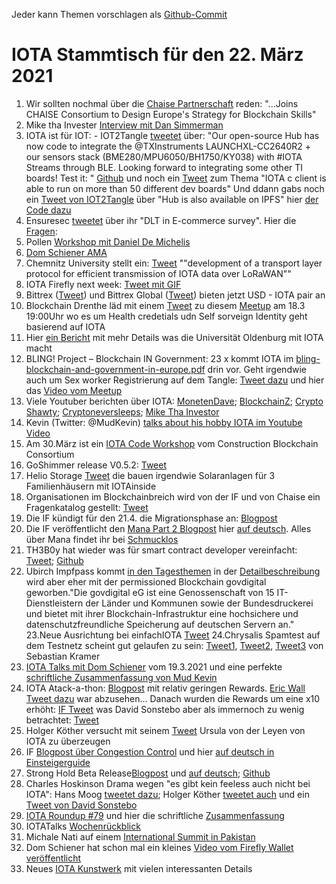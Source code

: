 Jeder kann Themen vorschlagen als [Github-Commit](https://github.com/iota-community/community-events/tree/main/page/stammtisch/2021-03-22)

# IOTA Stammtisch für den 22. März 2021

1. Wir sollten nochmal über die [Chaise Partnerschaft](https://blog.iota.org/the-iota-foundation-joins-chaise-consortium/) reden: "...Joins CHAISE Consortium to Design Europe's Strategy for Blockchain Skills"
2. Mike tha Invester [Interview mit Dan Simmerman](https://www.youtube.com/watch?v=920VUOTQrGg)
3. IOTA ist für IOT: - IOT2Tangle [tweetet](https://twitter.com/iot2tangle/status/1371766076258783232?s=19) über: "Our open-source Hub has now code to integrate the 
@TXInstruments LAUNCHXL-CC2640R2 + our sensors stack (BME280/MPU6050/BH1750/KY038) with #IOTA Streams through BLE. Looking forward to integrating some other TI boards! Test it: " [Github](https://github.com/iot2tangle/Texas-CC2640R2)
 und noch ein [Tweet](https://twitter.com/oops_monk/status/1371397195891503107?s=20) zum Thema "IOTA c client is able to run on more than 50 different dev boards"
 Und ddann gabs noch ein [Tweet von IOT2Tangle](https://twitter.com/iot2tangle/status/1373301358200287238?s=20) über "Hub is also available on 
IPFS" hier [der Code dazu](https://t.co/UOlkRLfC1h?amp=1)
4. Ensuresec [tweetet](https://twitter.com/iota/status/1371780837465681922?s=19) über ihr "DLT in E-commerce survey". Hier die [Fragen](https://docs.google.com/forms/d/e/1FAIpQLScbP8EnGHyATmR6Hjn4047zB5HH70sykM2ZQP7wEXI-zPNqLQ/viewform):
5. Pollen [Workshop mit Daniel De Michelis](https://www.youtube.com/watch?v=b2T1mENSwBU)
6. [Dom Schiener AMA](https://www.youtube.com/watch?v=gY09f0COkXU)
7. Chemnitz University stellt ein: [Tweet](https://twitter.com/_iotaarchive/status/1371810229462126595?s=19) ""development of a transport layer protocol for efficient transmission of IOTA data over LoRaWAN""
8. IOTA Firefly next week: [Tweet mit GIF](https://twitter.com/iota/status/1371848221476151307?s=20)
9. Bittrex ([Tweet](https://twitter.com/BittrexExchange/status/1371914469081710592?s=20)) und Bittrex Global ([Tweet](https://twitter.com/BittrexGlobal/status/1372232394372173825?s=20)) bieten jetzt USD - IOTA pair an
10. Blockchain Drenthe läd mit einem [Tweet](https://twitter.com/BclDrenthe/status/1367481911380234261?s=20) zu diesem [Meetup](https://www.meetup.com/de-DE/Blockchain-Drenthe-Meetup/events/276458856/) am 18.3 19:00Uhr wo es um Health credetials udn Self sorveign Identity geht basierend auf IOTA 
11. Hier [ein Bericht](https://northsearegion.eu/bling/3-blockchain-questions-to/ali-amin-rezaei/) mit mehr Details was die Universität Oldenburg mit IOTA macht
12. BLING! Project – Blockchain IN Government: 23 x kommt IOTA im [bling-blockchain-and-government-in-europe.pdf](https://northsearegion.eu/media/16449/bling-blockchain-and-government-in-europe.pdf) drin vor. Geht irgendwie auch um Sex worker Registrierung auf dem Tangle: [Tweet dazu](https://twitter.com/josephskewes/status/1372066002427465737?s=20) und hier das [Video vom Meetup](https://www.youtube.com/watch?v=c_V-sIxJeWY)
13. Viele Youtuber berichten über IOTA: [MonetenDave](https://www.youtube.com/watch?v=FiLezn2ZohM); [BlockchainZ](https://www.youtube.com/watch?v=egkixR-KfNM); [Crypto Shawty](https://www.youtube.com/watch?v=CCZnhhj-Zzg); [Cryptoneversleeps](https://www.youtube.com/watch?v=YO5cp6Jbar8); [Mike Tha Investor](https://www.youtube.com/watch?v=10r_41TYLtA)
14. Kevin (Twitter: @MudKevin) [talks about his hobby IOTA im Youtube Video](https://www.youtube.com/watch?v=ukGoRTu98MA)
15. Am 30.März ist ein [IOTA Code Workshop](https://www.constructionblockchain.org/calendar-1/2021/3/30/cbciota-code-workshop) vom Construction Blockchain Consortium
16. GoShimmer release V0.5.2: [Tweet](https://twitter.com/Schmucklos_/status/1372154710698954762?s=20)
17. Helio Storage [Tweet](https://twitter.com/heliostorage/status/1372154727715241986?s=09) die bauen irgendwie Solaranlagen für 3 Familienhäusern mit IOTAinside
18. Organisationen im Blockchainbreich wird von der IF und von Chaise ein Fragenkatalog gestellt: [Tweet](https://twitter.com/iota/status/1372140809676554241?s=20)
19. Die IF kündigt für den 21.4. die Migrationsphase an: [Blogpost](https://blog.iota.org/chrysalis-network-migration-release-date/)
20. Die IF veröffentlicht den [Mana Part 2 Blogpost](https://blog.iota.org/explaining-mana-in-iota-part-2/) hier [auf deutsch](https://iota-kurs.de/was-ist-mana-bei-iota-teil-2/). Alles über Mana findet ihr bei [Schmucklos](https://iota-einsteiger-guide.de/erklaerung-von-mana.html)
21. TH3B0y hat wieder was für smart contract developer vereinfacht: [Tweet](https://twitter.com/th3b0y/status/1372330021893857282?s=19); [Github](https://github.com/brunoamancio/IOTA-SC-Utils)
22. Ubirch Impfpass kommt [in den Tagesthemen](https://www.daserste.de/information/nachrichten-wetter/tagesthemen/videosextern/tagesthemen-17430.html) in der [Detailbeschreibung](https://ubirch.de/digitaler-impfnachweis) wird aber eher mit der permissioned Blockchain govdigital geworben."Die govdigital eG ist eine Genossenschaft von 15 IT-Dienstleistern der Länder und Kommunen
sowie der Bundesdruckerei und bietet mit ihrer Blockchain-Infrastruktur eine hochsichere und
datenschutzfreundliche Speicherung auf deutschen Servern an."
23.Neue Ausrichtung bei einfachIOTA [Tweet](https://twitter.com/einfachIOTA/status/1372132313086185474?s=20)
24.Chrysalis Spamtest auf dem Testnetz scheint gut gelaufen zu sein: [Tweet1](https://twitter.com/SebaKremer/status/1372309852379344902?s=20), [Tweet2](https://twitter.com/SebaKremer/status/1372461299729334274?s=20), [Tweet3](https://twitter.com/SebaKremer/status/1372461451915431936?s=20) von Sebastian Kramer
25. [IOTA Talks mit Dom Schiener](https://youtu.be/V-PK97KSpcI) vom 19.3.2021 und eine perfekte [schriftliche Zusammenfassung von Mud Kevin](https://twitter.com/MudKevin/status/1373409213423095810?s=20)
26. IOTA Atack-a-thon: [Blogpost](https://blog.iota.org/the-chrysalis-attack-a-thon/) mit relativ geringen Rewards. [Eric Wall Tweet dazu](https://twitter.com/ercwl/status/1372554592458792961?s=20) war abzusehen... Danach wurden die Rewards um eine x10 erhöht: [IF Tweet](https://twitter.com/iota/status/1372601383472537602?s=20) was David Sonstebo aber als immernoch zu wenig betrachtet: [Tweet](https://twitter.com/DavidSonstebo/status/1372613350937534467?s=20)
27. Holger Köther versucht mit seinem [Tweet](https://twitter.com/HolgerKoether/status/1372595486167826435?s=20) Ursula von der Leyen von IOTA zu überzeugen
28. IF [Blogpost über Congestion Control](https://blog.iota.org/explaining-the-iota-congestion-control-algorithm/) und hier [auf deutsch in Einsteigerguide](https://iota-einsteiger-guide.de/congestion-control-algorithm.html)
29. Strong Hold Beta Release[Blogpost](https://blog.iota.org/iota-stronghold-beta-release/) und [auf deutsch](https://iota-einsteiger-guide.de/iota-stronghold-beta-release.html); [Github](https://github.com/iotaledger/stronghold.rs)
30. Charles Hoskinson Drama wegen "es gibt kein feeless auch nicht bei IOTA": Hans Moog [tweetet dazu](https://twitter.com/hus_qy/status/1372896682795491332?s=20); Holger Köther [tweetet auch](https://twitter.com/hus_qy/status/1372896682795491332?s=20) und ein [Tweet von David Sonstebo](https://twitter.com/DavidSonstebo/status/1372913056070709253?s=20)
31. [IOTA Roundup #79](https://www.youtube.com/watch?v=Oh6UqcLN540) und hier die schriftliche [Zusammenfassung](https://drive.google.com/file/d/1JVkzgGznVQGJtfC2LNMBEt2fu0WcVEkK/view)
32. IOTATalks [Wochenrückblick](https://www.iota-talk.com/index.php?article-amp/80-wochenr%C3%BCckblick-vom-14-bis-20-m%C3%A4rz-2021/&article%2F80-wochenr%C3%BCckblick-vom-14-bis-20-m%C3%A4rz-2021%2F=&__twitter_impression=true)
33. Michale Nati auf einem [International Summit in Pakistan](https://twitter.com/michelenati/status/1373739224831246340?s=19)
34. Dom Schiener hat schon mal ein kleines [Video vom Firefly Wallet veröffentlicht](https://twitter.com/DomSchiener/status/1373714034965544970?s=20)
35. Neues [IOTA Kunstwerk](https://pixeldoggy.com/the-tangler) mit vielen interessanten Details
 
